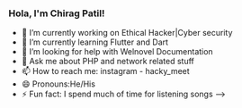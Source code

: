 ### Hola, I'm Chirag Patil!
- 🔭 I’m currently working on Ethical Hacker|Cyber security
- 🌱 I’m currently learning Flutter and Dart
- 🤔 I’m looking for help with Welnovel Documentation
- 💬 Ask me about PHP and network related stuff
- 📫 How to reach me: instagram - hacky_meet
- 😄 Pronouns:He/His
- ⚡ Fun fact: I spend much of time for listening songs
-->

